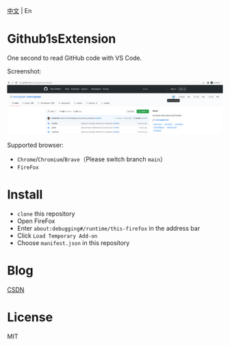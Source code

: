 [中文](https://github.com/2293736867/Github1sExtension/blob/FireFox/README.md) | En

# Github1sExtension

One second to read GitHub code with VS Code.

Screenshot:

![](./image/image.png)

Supported browser:

- `Chrome`/`Chromium`/`Brave`（Please switch branch `main`）
- `FireFox`

# Install

- `clone` this repository
- Open FireFox
- Enter `about:debugging#/runtime/this-firefox` in the address bar
- Click `Load Temporary Add-on`
- Choose `manifest.json` in this repository

# Blog

[CSDN](https://blog.csdn.net/qq_27525611/article/details/113799360)

# License

MIT
